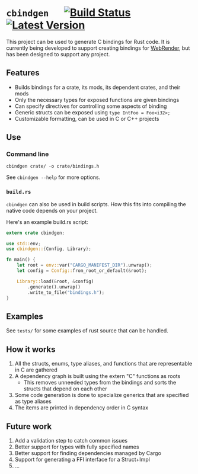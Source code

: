 # `cbindgen` &emsp; [![Build Status]][travis] [![Latest Version]][crates.io]

[Build Status]: https://api.travis-ci.org/rlhunt/cbindgen.svg?branch=master
[travis]: https://travis-ci.org/rlhunt/cbindgen
[Latest Version]: https://img.shields.io/crates/v/cbindgen.svg
[crates.io]: https://crates.io/crates/cbindgen

This project can be used to generate C bindings for Rust code. It is currently being developed to support creating bindings for [WebRender](https://github.com/servo/webrender/), but has been designed to support any project.

## Features

  * Builds bindings for a crate, its mods, its dependent crates, and their mods
  * Only the necessary types for exposed functions are given bindings
  * Can specify directives for controlling some aspects of binding
  * Generic structs can be exposed using `type IntFoo = Foo<i32>;`
  * Customizable formatting, can be used in C or C++ projects

## Use

### Command line

`cbindgen crate/ -o crate/bindings.h`

See `cbindgen --help` for more options.

### `build.rs`

`cbindgen` can also be used in build scripts. How this fits into compiling the native code depends on your project.

Here's an example build.rs script:
```rust
extern crate cbindgen;

use std::env;
use cbindgen::{Config, Library};

fn main() {
    let root = env::var("CARGO_MANIFEST_DIR").unwrap();
    let config = Config::from_root_or_default(&root);

    Library::load(&root, &config)
        .generate().unwrap()
        .write_to_file("bindings.h");
}

```

## Examples

See `tests/` for some examples of rust source that can be handled.

## How it works

1. All the structs, enums, type aliases, and functions that are representable in C are gathered
2. A dependency graph is built using the extern "C" functions as roots
    * This removes unneeded types from the bindings and sorts the structs that depend on each other
3. Some code generation is done to specialize generics that are specified as type aliases
3. The items are printed in dependency order in C syntax

## Future work

1. Add a validation step to catch common issues
2. Better support for types with fully specified names
3. Better support for finding dependencies managed by Cargo
4. Support for generating a FFI interface for a Struct+Impl
5. ...
